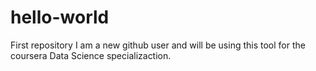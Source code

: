# hello-world

First repository
I am a new github user and will be using this tool for the coursera 
Data Science specializaction. 
